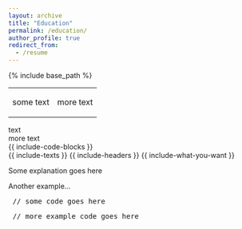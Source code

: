```yaml
---
layout: archive
title: "Education"
permalink: /education/
author_profile: true
redirect_from:
  - /resume
---
```


{% include base_path %}

<table>
<tr>

</tr>
<tr>
<td>

some text

</td>
<td>

more text

</td>
</tr>
</table



<div class="row">
    <div class="col-md-6">
text
    </div>
    <div class="col-md-6">
more text
    </div>
</div>



<div class="row">
    <div class="col-md-6">
        {{ include-code-blocks }}
    </div>
    <div class="col-md-6">
        {{ include-texts }}
        {{ include-headers }}
        {{ include-what-you-want }}
    </div>
</div>



<div class="left">
<p>Some explanation goes here</p>
<p>Another example...</p>
</div>
<div class="right">
<pre> // some code goes here </pre>
<pre> // more example code goes here </pre>
</div>
